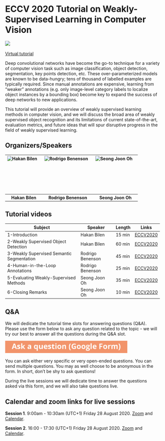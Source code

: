 # ECCV 2020 Tutorial on Weakly-Supervised Learning in Computer Vision

<a target="_blank" href="https://workshopsandtutorials.eccv2020.eu/papers/subject/weakly-supervised-learning-in-computer-vision/"><img border="0" src="https://workshopsandtutorials.eccv2020.eu/static/images/eccv-online-logo_A.png" height=120px></a>

[Virtual tutorial](https://workshopsandtutorials.eccv2020.eu/papers/subject/weakly-supervised-learning-in-computer-vision/)

Deep convolutional networks have become the go-to technique for a variety of computer vision task such as image classification, object detection, segmentation, key points detection, etc. These over-parameterized models are known to be data-hungry; tens of thousand of labelled examples are typically required. Since manual annotations are expensive, learning from “weaker” annotations (e.g. only image-level category labels to localize object instances by a bounding box) become key to expand the success of deep networks to new applications.

This tutorial will provide an overview of weakly supervised learning methods in computer vision, and we will discuss the broad area of weakly supervised object recognition and its limitations of current state-of-the-art, evaluation metrics, and future ideas that will spur disruptive progress in the field of weakly supervised learning.

## Organizers/Speakers

<img src="hakan.jpg" alt="Hakan Bilen" style="float: left; margin-right: 10px;" height=120px/> |  <img src="rodrigo.jpg" alt="Rodrigo Benenson" style="float: left; margin-right: 10px;" height=120px/> | <img src="joon.jpg" alt="Seong Joon Oh" style="float: left; margin-right: 10px;" height=120px/>
:--:|:--: | :--:
**Hakan Bilen** | **Rodrigo Benenson** | **Seong Joon Oh**

## Tutorial videos

Subject | Speaker | Length | Links
-- | -- | -- | -- 
1-Introduction | Hakan Bilen | 15 min | [ECCV2020](https://workshopsandtutorials.eccv2020.eu/paper/947/) 
2-Weakly Supervised Object Detection | Hakan Bilen | 60 min | [ECCV2020](https://workshopsandtutorials.eccv2020.eu/paper/440/) 
3-Weakly Supervised Semantic Segmentation | Rodrigo Benenson | 45 min | [ECCV2020](https://workshopsandtutorials.eccv2020.eu/paper/438/) 
4-Human-in-the-Loop Annotations | Rodrigo Benenson | 25 min | [ECCV2020](https://workshopsandtutorials.eccv2020.eu/paper/948/) 
5-Evaluating Weakly-Supervised Methods | Seong Joon Oh | 35 min | [ECCV2020](https://workshopsandtutorials.eccv2020.eu/paper/949/) 
6-Closing Remarks | Seong Joon Oh | 10 min | [ECCV2020](https://workshopsandtutorials.eccv2020.eu/paper/950/) 

## Q&A

<bold>We will dedicate the tutorial time slots for answering questions (Q&A).</bold>
Please use the form below to ask any question related to the topic - we will try our best to answer all the questions during the Q&A slot. 

<a target="_blank" href="https://forms.gle/iq9EstvTsEv2XZXj7"><img border="0" src="ask-a-question.png" height=40px></a>

You can ask either very specific or very open-ended questions. You can send multiple questions. You may as well choose to be anonymous in the form. In short, don’t be shy to ask questions!

During the live sessions we will dedicate time to answer the questions asked via this form, and we will also take questions live.

## Calendar and zoom links for live sessions

**Session 1**. 9:00am - 10:30am (UTC+1) Friday 28 August 2020. [Zoom](https://us02web.zoom.us/j/86144569402?pwd=TE11MnZ2UzlPV3lWTEpLS0NlSHkrUT09) and [Calendar](https://workshopsandtutorials.eccv2020.eu/paper/949/eccv_first_event.ics).

**Session 2**. 16:00 - 17:30 (UTC+1) Friday 28 August 2020. [Zoom](https://us02web.zoom.us/j/84042052119?pwd=RGF0YW9qWWFxZ2MrWk02WGpXSnB1QT09) and [Calendar](https://workshopsandtutorials.eccv2020.eu/paper/949/eccv_second_event.ics).




